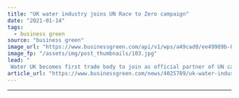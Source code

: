 ```yaml
---
title: "UK water industry joins UN Race to Zero campaign"
date: "2021-01-14"
tags: 
  - business green
source: "business green"
image_url: "https://www.businessgreen.com/api/v1/wps/a49cad0/ee49989b-86a7-40cc-96af-54a644078829/3/thames-water-sewage-works-185x114.jpg"
image_fp: "/assets/img/post_thumbnails/103.jpg"
lead: "
 Water UK becomes first trade body to join as official partner of UN campaign, which aims to rally ambitious corporate climate action ahead of COP26 ..."
article_url: "https://www.businessgreen.com/news/4025789/uk-water-industry-joins-race-zero-campaign"
---
```


---
